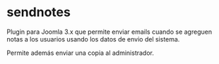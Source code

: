 # sendnotes

Plugin para Joomla 3.x que permite enviar emails cuando se agreguen notas a los usuarios usando los datos de envio del sistema.

Permite además enviar una copia al administrador.
